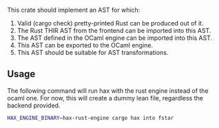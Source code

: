 This crate should implement an AST for which:
 1. Valid (cargo check) pretty-printed Rust can be produced out of it.
 2. The Rust THIR AST from the frontend can be imported into this AST.
 3. The AST defined in the OCaml engine can be imported into this AST.
 4. This AST can be exported to the OCaml engine.
 5. This AST should be suitable for AST transformations.

## Usage
The following command will run hax with the rust engine instead of the ocaml one.
For now, this will create a dummy lean file, regardless the backend provided.

```bash
HAX_ENGINE_BINARY=hax-rust-engine cargo hax into fstar
```
